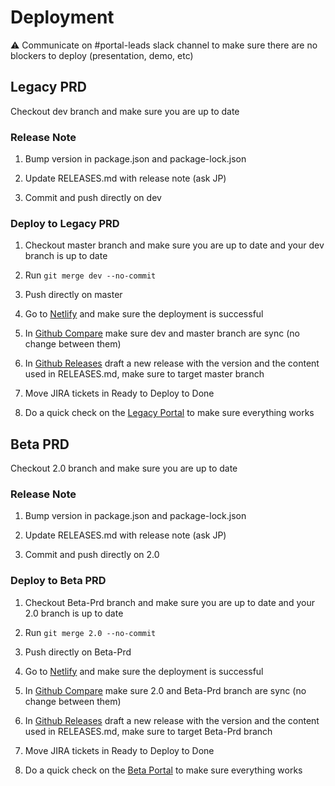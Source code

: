 # Deployment

:warning: Communicate on #portal-leads slack channel to make sure there are no blockers to deploy (presentation, demo, etc)

## Legacy PRD

Checkout dev branch and make sure you are up to date

### Release Note

1. Bump version in package.json and package-lock.json

2. Update RELEASES.md with release note (ask JP)

3. Commit and push directly on dev

### Deploy to Legacy PRD

1. Checkout master branch and make sure you are up to date and your dev branch is up to date

2. Run `git merge dev --no-commit`

3. Push directly on master

4. Go to [Netlify](https://app.netlify.com/sites/prod-kidsfirst-portal/overview) and make sure the deployment is successful 

5. In [Github Compare](https://github.com/kids-first/kf-portal-ui/compare) make sure dev and master branch are sync (no change between them)

6. In [Github Releases](https://github.com/kids-first/kf-portal-ui/releases) draft a new release with the version and the content used in RELEASES.md, make sure to target master branch

7. Move JIRA tickets in Ready to Deploy to Done

8. Do a quick check on the [Legacy Portal](https://portal.kidsfirstdrc.org/) to make sure everything works

## Beta PRD

Checkout 2.0 branch and make sure you are up to date

### Release Note

1. Bump version in package.json and package-lock.json

2. Update RELEASES.md with release note (ask JP)

3. Commit and push directly on 2.0

### Deploy to Beta PRD

1. Checkout Beta-Prd branch and make sure you are up to date and your 2.0 branch is up to date

2. Run `git merge 2.0 --no-commit`

3. Push directly on Beta-Prd

4. Go to [Netlify](https://app.netlify.com/sites/portal-pre-prod-kidsfirstdrc/overview) and make sure the deployment is successful 

5. In [Github Compare](https://github.com/kids-first/kf-portal-ui/compare) make sure 2.0 and Beta-Prd branch are sync (no change between them)

6. In [Github Releases](https://github.com/kids-first/kf-portal-ui/releases) draft a new release with the version and the content used in RELEASES.md, make sure to target Beta-Prd branch

7. Move JIRA tickets in Ready to Deploy to Done

8. Do a quick check on the [Beta Portal](https://portal-beta.kidsfirstdrc.org/) to make sure everything works
